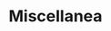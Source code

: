 ---
layout: page
title: Miscellanea
nav: true
nav_order: 4
dropdown: true
children: 
    - title: Service
      permalink: /service/
    - title: divider
    - title: Honors and Awards
      permalink: /honors/
    - title: divider
    - title: Repositories
      permalink: /repositories/
---